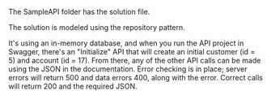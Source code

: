 The SampleAPI folder has the solution file.

The solution is modeled using the repository pattern. 

It's using an in-memory database, and when you run the API project in Swagger, there's an "Initialize" API that will create an initial customer (id = 5) and account (id = 17). 
From there, any of the other API calls can be made using the JSON in the documentation. 
Error checking is in place; server errors will return 500 and data errors 400, along with the error. 
Correct calls will return 200 and the required JSON.
